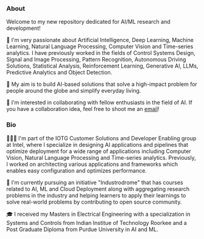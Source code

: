 ### About

Welcome to my new repository dedicated for AI/ML research and development!

🔭 I'm very passionate about Artificial Intelligence, Deep Learning, Machine Learning, Natural Language Processing, Computer Vision and Time-series analytics. I have previously worked in the fields of Control Systems Design, Signal and Image Processing, Pattern Recognition, Autonomous Driving Solutions, Statistical Analysis, Reinforcement Learning, Generative AI, LLMs, Predictive Analytics and Object Detection. 

💬 My aim is to build AI-based solutions that solve a high-impact problem for people around the globe and simplify everyday living.

👯 I'm interested in collaborating with fellow enthusiasts in the field of AI. If you have a collaboration idea, feel free to shoot me an [email](mailto:abhijeet_mazumdar@yahoo.in)! 

### Bio

👨🏻‍💻 I'm part of the IOTG Customer Solutions and Developer Enabling group at Intel, where I specialize in designing AI applications and pipelines that optimize deployment for a wide range of applications including Computer Vision, Natural Language Processing and Time-series analytics. Previously, I worked on architecting various applications and frameworks which enables easy configuration and optimizes performance.

🌱 I'm currently pursuing an initiative "Industrodrome" that has courses related to AI, ML and Cloud Deployment along with aggregating research problems in the industry and helping learners to apply their learnings to solve real-world problems by contributing to open source community. 

🎓 I received my Masters in Electrical Engineering with a specialization in Systems and Controls from Indian Institue of Technology Roorkee and a Post Graduate Diploma from Purdue University in AI and ML.
